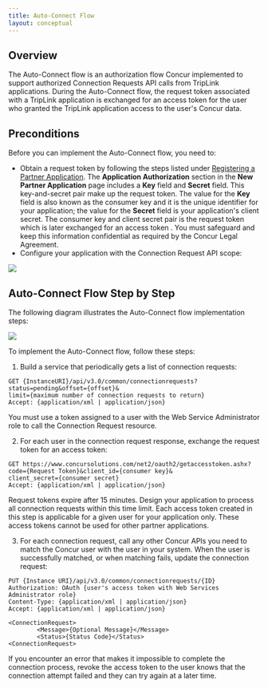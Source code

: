 ```yaml
---
title: Auto-Connect Flow
layout: conceptual
---
```





##  Overview

The Auto-Connect flow is an authorization flow Concur implemented to support authorized Connection Requests API calls from TripLink applications. During the Auto-Connect flow, the request token associated with a TripLink application is exchanged for an access token for the user who granted the TripLink application access to the user's Concur data.

##  Preconditions

Before you can implement the Auto-Connect flow, you need to:

* Obtain a request token by following the steps listed under [Registering a Partner Application][1]. 
The **Application Authorization** section in the **New Partner Application** page includes a **Key** field and **Secret** field. This key-and-secret pair make up the request token. The value for the **Key** field is also known as the consumer key and it is the unique identifier for your application; the value for the **Secret** field is your application's client secret. The consumer key and client secret pair is the request token which is later exchanged for an access token . You must safeguard and keep this information confidential as required by the Concur Legal Agreement.
* Configure your application with the Connection Request API scope:  

![][2]

##  Auto-Connect Flow Step by Step

The following diagram illustrates the Auto-Connect flow implementation steps:

![][3]

To implement the Auto-Connect flow, follow these steps:

1. Build a service that periodically gets a list of connection requests:  
```
GET {InstanceURI}/api/v3.0/common/connectionrequests?
status=pending&offset={offset}&
limit={maximum number of connection requests to return}
Accept: {application/xml | application/json}
```

  You must use a token assigned to a user with the Web Service Administrator role to call the Connection Request resource.
  
2. For each user in the connection request response, exchange the request token for an access token:

```
GET https://www.concursolutions.com/net2/oauth2/getaccesstoken.ashx?
code={Request Token}&client_id={consumer key}&
client_secret={consumer secret}
Accept: {application/xml | application/json}
```

Request tokens expire after 15 minutes. Design your application to process all connection requests within this time limit. Each access token created in this step is applicable for a given user for your application only. These access tokens cannot be used for other partner applications.

3. For each connection request, call any other Concur APIs you need to match the Concur user with the user in your system. When the user is successfully matched, or when matching fails, update the connection request:

```
PUT {Instance URI}/api/v3.0/common/connectionrequests/{ID}
Authorization: OAuth {user's access token with Web Services Administrator role}
Content-Type: {application/xml | application/json}
Accept: {application/xml | application/json}
```

```
<ConnectionRequest>
        <Message>{Optional Message}</Message>
        <Status>{Status Code}</Status>
<ConnectionRequest>
```

If you encounter an error that makes it impossible to complete the connection process, revoke the access token to the user knows that the connection attempt failed and they can try again at a later time.





[1]: https://developer.concur.com/overview/partner-applications
[2]: https://developer.concur.com/sites/default/files/APIScope_register_partner_app_ConnectionsRequest_APIScope_cropped.png
[3]: https://developer.concur.com/sites/default/files/Connection_Request.png


